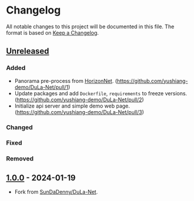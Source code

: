# Changelog

All notable changes to this project will be documented in this file.
The format is based on [Keep a Changelog](https://github.com/olivierlacan/keep-a-changelog).

## [Unreleased]

### Added

- Panorama pre-process from [HorizonNet](https://github.com/sunset1995/HorizonNet). (https://github.com/yushiang-demo/DuLa-Net/pull/1)
- Update packages and add `Dockerfile`, `requirements` to freeze versions. (https://github.com/yushiang-demo/DuLa-Net/pull/2)
- Initialize api server and simple demo web page. (https://github.com/yushiang-demo/DuLa-Net/pull/3)

### Changed

### Fixed

### Removed

## [1.0.0] - 2024-01-19

- Fork from [SunDaDenny/DuLa-Net](https://github.com/SunDaDenny/DuLa-Net).


[unreleased]: https://github.com/yushiang-demo/PanoToMesh/compare/v1.0.0...HEAD
[1.0.0]: https://github.com/yushiang-demo/PanoToMesh/releases/tag/v1.0.0